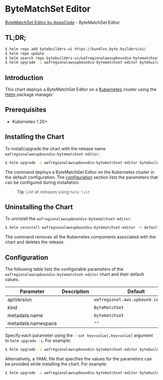 # ByteMatchSet Editor

[ByteMatchSet Editor by AppsCode](https://byte.builders) - ByteMatchSet Editor

## TL;DR;

```bash
$ helm repo add bytebuilders-ui https://bundles.byte.builders/ui/
$ helm repo update
$ helm search repo bytebuilders-ui/wafregionalawsupboundio-bytematchset-editor --version=v0.4.18
$ helm upgrade -i wafregionalawsupboundio-bytematchset-editor bytebuilders-ui/wafregionalawsupboundio-bytematchset-editor -n default --create-namespace --version=v0.4.18
```

## Introduction

This chart deploys a ByteMatchSet Editor on a [Kubernetes](http://kubernetes.io) cluster using the [Helm](https://helm.sh) package manager.

## Prerequisites

- Kubernetes 1.20+

## Installing the Chart

To install/upgrade the chart with the release name `wafregionalawsupboundio-bytematchset-editor`:

```bash
$ helm upgrade -i wafregionalawsupboundio-bytematchset-editor bytebuilders-ui/wafregionalawsupboundio-bytematchset-editor -n default --create-namespace --version=v0.4.18
```

The command deploys a ByteMatchSet Editor on the Kubernetes cluster in the default configuration. The [configuration](#configuration) section lists the parameters that can be configured during installation.

> **Tip**: List all releases using `helm list`

## Uninstalling the Chart

To uninstall the `wafregionalawsupboundio-bytematchset-editor`:

```bash
$ helm uninstall wafregionalawsupboundio-bytematchset-editor -n default
```

The command removes all the Kubernetes components associated with the chart and deletes the release.

## Configuration

The following table lists the configurable parameters of the `wafregionalawsupboundio-bytematchset-editor` chart and their default values.

|     Parameter      | Description |                     Default                     |
|--------------------|-------------|-------------------------------------------------|
| apiVersion         |             | <code>wafregional.aws.upbound.io/v1beta1</code> |
| kind               |             | <code>ByteMatchSet</code>                       |
| metadata.name      |             | <code>bytematchset</code>                       |
| metadata.namespace |             | <code>""</code>                                 |


Specify each parameter using the `--set key=value[,key=value]` argument to `helm upgrade -i`. For example:

```bash
$ helm upgrade -i wafregionalawsupboundio-bytematchset-editor bytebuilders-ui/wafregionalawsupboundio-bytematchset-editor -n default --create-namespace --version=v0.4.18 --set apiVersion=wafregional.aws.upbound.io/v1beta1
```

Alternatively, a YAML file that specifies the values for the parameters can be provided while
installing the chart. For example:

```bash
$ helm upgrade -i wafregionalawsupboundio-bytematchset-editor bytebuilders-ui/wafregionalawsupboundio-bytematchset-editor -n default --create-namespace --version=v0.4.18 --values values.yaml
```
